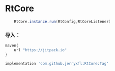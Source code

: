 # RtCore

```java
    RtCore.instance.run(RtConfig,RtCoreListener)
```



### 导入： 
```gradle
maven{
    url "https://jitpack.io"
}

implementation 'com.github.jerryxfl:RtCore:Tag'
```
